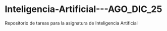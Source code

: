 # Inteligencia-Artificial---AGO_DIC_25
Repositorio de tareas para la asignatura de Inteligencia Artificial
